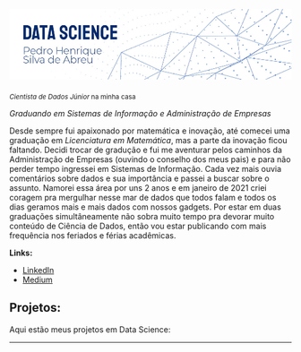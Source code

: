 <!-- [![author](https://img.shields.io/badge/author-carlosfab-red.svg)](https://www.linkedin.com/in/carlosfab) [![](https://img.shields.io/badge/python-3.7+-blue.svg)](https://www.python.org/downloads/release/python-365/) [![GPLv3 license](https://img.shields.io/badge/License-GPLv3-blue.svg)](http://perso.crans.org/besson/LICENSE.html) [![contributions welcome](https://img.shields.io/badge/contributions-welcome-brightgreen.svg?style=flat)](https://github.com/carlosfab/data_science/issues) -->

<p align="center">
  <img src="images/new-banner.jpg" >
</p>

<sub>*Cientista de Dados Júnior* na minha casa</sub>

*Graduando em Sistemas de Informação e Administração de Empresas*

Desde sempre fui apaixonado por matemática e inovação, até comecei uma graduação em *Licenciatura em Matemática*, mas a parte da inovação ficou faltando. Decidi trocar de gradução e fui me aventurar pelos caminhos da Administração de Empresas (ouvindo o conselho dos meus pais) e para não perder tempo ingressei em Sistemas de Informação. 
Cada vez mais ouvia comentários sobre dados e sua importância e passei a buscar sobre o assunto. Namorei essa área por uns 2 anos e em janeiro de 2021 criei coragem pra mergulhar nesse mar de dados que todos falam e todos os dias geramos mais e mais dados com nossos gadgets.
Por estar em duas graduações simultâneamente não sobra muito tempo pra devorar muito conteúdo de Ciência de Dados, então vou estar publicando com mais frequência nos feriados e férias acadêmicas.


**Links:**

* [LinkedIn](https://www.linkedin.com/in/pedro-henrique-silva-de-abreu/)
* [Medium](https://medium.com/@phsilvadeabreu)


## Projetos:
Aqui estão meus projetos em Data Science:

<!-- * **Como usar o Histograma para Data Science:** https://bit.ly/2L2cMwy
* **Como Implementar Regressão Linear com Python:** https://bit.ly/2Li5pzY
* **Data Science: Investigando o naufrágio do Titanic:** https://bit.ly/2Ubr5SH
* **Como Tratar Dados Ausentes com Pandas:** https://bit.ly/31KWSMN
* **XGBoost: aprenda este algoritmo de Machine Learning em Python:** https://bit.ly/2UbRhws
* **Como criar uma Wordcloud em Python:** https://bit.ly/2OxsphM
* **Como lidar com dados desbalanceados:** https://bit.ly/2ZlaNsV -->

---





